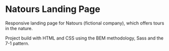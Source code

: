 # Natours Landing Page

Responsive landing page for Natours (fictional company), which offers tours in the nature.

Project build with HTML and CSS using the BEM methodology, Sass and the 7-1 pattern.